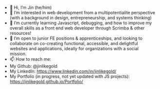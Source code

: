- 👋 Hi, I’m Jin (he/him)
- 👀 I’m interested in web development from a multipotentialite perspective (with a background in design, entrepreneurship, and systems thinking)
- 🌱 I’m currently learning Javascript, debugging, and how to improve my overall skills as a front end web developer through Scrimba & other resources!
- 💞️ I’m open to junior FE positions & apprenticeships, and looking to collaborate on co-creating functional, accessible, and delightful websites and applications, ideally for organizations with a social mission.
- 📫 How to reach me:
- My Github: @jinlikegold
- My LinkedIn: https://www.linkedin.com/in/jinlikegold/
- My Portfolio (in progress, not yet updated with JS projects): https://jinlikegold.github.io/Portfolio/

<!---
jinlikegold/jinlikegold is a ✨ special ✨ repository because its `README.md` (this file) appears on your GitHub profile.
You can click the Preview link to take a look at your changes.
--->
